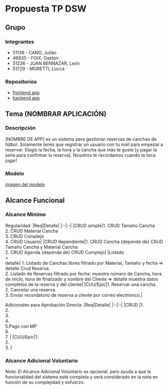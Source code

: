 # Propuesta TP DSW

## Grupo
### Integrantes
* 51136 - CANO, Julián
* 46835 - FOIX, Gastón
* 51236 - JUAN BENNAZAR, León
* 51729 - MORETTI, Lucca

### Repositorios
* [frontend app](https://github.com/leonbennazar/tp-dsw-frontend)
* [backend app](https://github.com/leonbennazar/tp-dsw-backend)

## Tema (NOMBRAR APLICACIÓN)
### Descripción

[NOMBRE DE APP] es un sistema para gestionar reservas de canchas de fútbol. Solamente tenés que registrar un usuario con tu mail para empezar a reservar. Elegís la fecha, la hora y la cancha que más te guste [y pagar la seña para confirmar la reserva]. Nosotros te recordamos cuando te toca jugar!

### Modelo
[imagen del modelo](https://drive.google.com/file/d/1B_XXn6uLUYE9IYtGiJ_Q2tqKOh1vT_ZC/view?usp=sharing)

## Alcance Funcional 

### Alcance Mínimo

Regularidad:
|Req|Detalle|
|:-|:-|
|CRUD simple|1. CRUD Tamaño Cancha<br>2. CRUD Material Cancha<br>3. CRUD Complejo<br>4. CRUD Usuario|
|CRUD dependiente|1. CRUD Cancha {depende de} CRUD Tamaño Cancha y Material Cancha<br>2. CRUD Agenda {depende de} CRUD Complejo|
|Listado<br>+<br>detalle| 1. Listado de Canchas libres filtrado por Material, Tamaño y fecha => detalle Crud Reserva<br> 2. Listado de Reservas filtrado por fecha: muestra número de Cancha, hora de inicio, hora de finalizado y nombre del Cliente => detalle muestra datos completos de la reserva y del cliente|
|CUU/Epic|1. Reservar una cancha.<br>2. Cancelar una reserva.<br>3. Enviar recordatorio de reserva a cliente por correo electrónico.|

Adicionales para Aprobación Directa:
|Req|Detalle|
|:-|:-|
|CRUD |1. <br>2. <br>3. <br>4. <br>5.Pago con MP <br>6. <br>7. |
|CUU/Epic|1. <br>2. <br>3. |

### Alcance Adicional Voluntario

*Nota*: El Alcance Adicional Voluntario es opcional, pero ayuda a que la funcionalidad del sistema esté completa y será considerado en la nota en función de su complejidad y esfuerzo.
